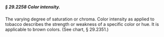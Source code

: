 ##### § 29.2258 Color intensity. #####

The varying degree of saturation or chroma. Color intensity as applied to tobacco describes the strength or weakness of a specific color or hue. It is applicable to brown colors. (See chart, § 29.2351.)